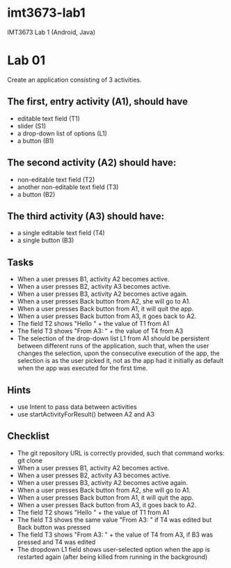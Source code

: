 # imt3673-lab1
IMT3673 Lab 1 (Android, Java)

# Lab 01

Create an application consisting of 3 activities. 

## The first, entry activity (A1), should have
* editable text field (T1)
* slider (S1)
* a drop-down list of options (L1)
* a button (B1)

## The second activity (A2) should have:
* non-editable text field (T2)
* another non-editable text field (T3)
* a button (B2)

## The third activity (A3) should have:
* a single editable text field (T4)
* a single button (B3)

## Tasks
* When a user presses B1, activity A2 becomes active.
* When a user presses B2, activity A3 becomes active.
* When a user presses B3, activity A2 becomes active again.
* When a user presses Back button from A2, she will go to A1.
* When a user presses Back button from A1, it will quit the app.
* When a user presses Back button from A3, it goes back to A2.
* The field T2 shows "Hello " + the value of T1 from A1
* The field T3 shows "From A3: " + the value of T4 from A3
* The selection of the drop-down list L1 from A1 should be persistent between different runs of the application, such that, when the user changes the selection, upon the consecutive execution of the app, the selection is as the user picked it, not as the app had it initially as default when the app was executed for the first time.

## Hints
* use Intent to pass data between activities
* use startActivityForResult() between A2 and A3

## Checklist
* The git repository URL is correctly provided, such that command works: git clone <url>
* When a user presses B1, activity A2 becomes active.
* When a user presses B2, activity A3 becomes active.
* When a user presses B3, activity A2 becomes active again.
* When a user presses Back button from A2, she will go to A1.
* When a user presses Back button from A1, it will quit the app.
* When a user presses Back button from A3, it goes back to A2.
* The field T2 shows "Hello " + the value of T1 from A1
* The field T3 shows the same value "From A3: " if T4 was edited but Back button was pressed
* The field T3 shows "From A3: " + the value of T4 from A3, if B3 was pressed and T4 was edited
* The dropdown L1 field shows user-selected option when the app is restarted again (after being killed from running in the background)
